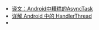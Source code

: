 * [译文：Android中糟糕的AsyncTask](http://droidyue.com/blog/2014/11/08/bad-smell-of-asynctask-in-android/)
* [详解 Android 中的 HandlerThread](http://droidyue.com/blog/2015/11/08/make-use-of-handlerthread/)
* []()